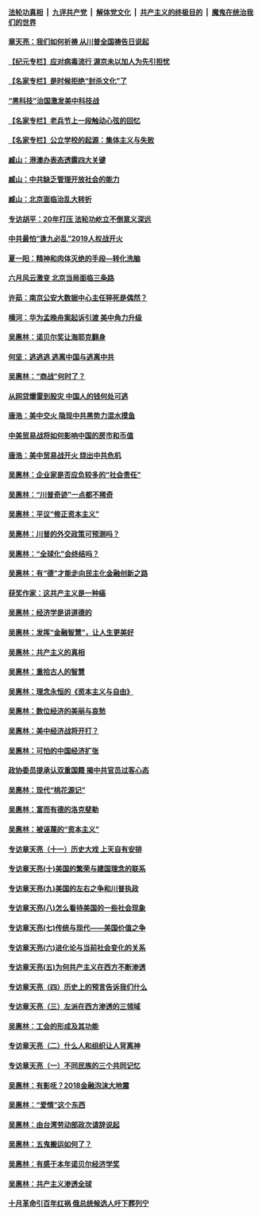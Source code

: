 ####  [法轮功真相](../../../../basic/blob/master/README.md?t=06302302) &nbsp;|&nbsp; [九评共产党](../../../../9ping.md/blob/master/README.md?t=06302302) &nbsp;|&nbsp; [解体党文化](../../../../jtdwh.md/blob/master/README.md?t=06302302)  &nbsp;|&nbsp; [共产主义的终极目的](../../../../gczydzjmd.md/blob/master/README.md?t=06302302) &nbsp;|&nbsp; [魔鬼在统治我们的世界](../../../../mgztzwmdsj.md/blob/master/README.md?t=06302302) 

#### [章天亮：我们如何祈祷 从川普全国祷告日说起](../pages/nsc423/n11944627.md?t=06302302) 

#### [【纪元专栏】应对病毒流行 渥京未以加人为先引担忧](../pages/nsc423/n11875714.md?t=06302302) 

#### [【名家专栏】是时候拒绝“封杀文化”了](../pages/nsc423/n11814093.md?t=06302302) 

#### [“黑科技”治国激发美中科技战](../pages/nsc423/n11638056.md?t=06302302) 

#### [【名家专栏】老兵节上一段触动心弦的回忆](../pages/nsc423/n11646016.md?t=06302302) 

#### [【名家专栏】公立学校的起源：集体主义与失败](../pages/nsc423/n11601833.md?t=06302302) 

#### [臧山：港澳办表态透露四大关键](../pages/nsc423/n11421628.md?t=06302302) 

#### [臧山：中共缺乏管理开放社会的能力](../pages/nsc423/n11407457.md?t=06302302) 

#### [臧山：北京面临治乱大转折](../pages/nsc423/n11406895.md?t=06302302) 

#### [专访胡平：20年打压 法轮功屹立不倒意义深远](../pages/nsc423/n11398800.md?t=06302302) 

#### [中共最怕“逢九必乱”2019人权战开火](../pages/nsc423/n11385248.md?t=06302302) 

#### [夏一阳：精神和肉体灭绝的手段—转化洗脑](../pages/nsc423/n11368250.md?t=06302302) 

#### [六月风云激变 北京当局面临三条路](../pages/nsc423/n11313668.md?t=06302302) 

#### [许茹：南京公安大数据中心主任猝死是偶然？](../pages/nsc423/n11064744.md?t=06302302) 

#### [横河：华为孟晚舟案起诉引渡 美中角力升级](../pages/nsc423/n11027230.md?t=06302302) 

#### [吴惠林：诺贝尔奖让海耶克翻身](../pages/nsc423/n10890049.md?t=06302302) 

#### [何坚：逃逃逃 逃离中国与逃离中共](../pages/nsc423/n10592891.md?t=06302302) 

#### [吴惠林：“商战”何时了？](../pages/nsc423/n10573558.md?t=06302302) 

#### [从网贷爆雷到股灾 中国人的钱何处可逃](../pages/nsc423/n10572800.md?t=06302302) 

#### [唐浩：美中交火 隐现中共黑势力混水摸鱼](../pages/nsc423/n10544040.md?t=06302302) 

#### [中美贸易战将如何影响中国的房市和币值](../pages/nsc423/n10543697.md?t=06302302) 

#### [唐浩：美中贸易战开火 烧出中共危机](../pages/nsc423/n10540126.md?t=06302302) 

#### [吴惠林：企业家是否应负较多的“社会责任”](../pages/nsc423/n10535022.md?t=06302302) 

#### [吴惠林：“川普奇迹”一点都不稀奇](../pages/nsc423/n10512808.md?t=06302302) 

#### [吴惠林：平议“修正资本主义”](../pages/nsc423/n10495724.md?t=06302302) 

#### [吴惠林：川普的外交政策可预测吗？](../pages/nsc423/n10462387.md?t=06302302) 

#### [吴惠林：“全球化”会终结吗？](../pages/nsc423/n10452838.md?t=06302302) 

#### [吴惠林：有“德”才能走向民主化金融创新之路](../pages/nsc423/n10432292.md?t=06302302) 

#### [获奖作家：这共产主义是一种癌](../pages/nsc423/n10431541.md?t=06302302) 

#### [吴惠林：经济学是讲道德的](../pages/nsc423/n10398014.md?t=06302302) 

#### [吴惠林：发挥“金融智慧”，让人生更美好](../pages/nsc423/n10375019.md?t=06302302) 

#### [吴惠林：共产主义的真相](../pages/nsc423/n10351394.md?t=06302302) 

#### [吴惠林：重拾古人的智慧](../pages/nsc423/n10337691.md?t=06302302) 

#### [吴惠林：理念永恒的《资本主义与自由》](../pages/nsc423/n10316274.md?t=06302302) 

#### [吴惠林：数位经济的美丽与哀愁](../pages/nsc423/n10292946.md?t=06302302) 

#### [吴惠林：美中经济战将开打？](../pages/nsc423/n10258825.md?t=06302302) 

#### [吴惠林：可怕的中国经济扩张](../pages/nsc423/n10219147.md?t=06302302) 

#### [政协委员提承认双重国籍 揭中共官员过客心态](../pages/nsc423/n10208809.md?t=06302302) 

#### [吴惠林：现代“桃花源记”](../pages/nsc423/n10185234.md?t=06302302) 

#### [吴惠林：富而有德的洛克斐勒](../pages/nsc423/n10142264.md?t=06302302) 

#### [吴惠林：被诬蔑的“资本主义”](../pages/nsc423/n10124816.md?t=06302302) 

#### [专访章天亮（十一）历史大戏 上天自有安排](../pages/nsc423/n10094905.md?t=06302302) 

#### [专访章天亮(十)美国的繁荣与建国理念的联系](../pages/nsc423/n10094899.md?t=06302302) 

#### [专访章天亮(九)美国的左右之争和川普执政](../pages/nsc423/n10094889.md?t=06302302) 

#### [专访章天亮(八)怎么看待美国的一些社会现象](../pages/nsc423/n10094857.md?t=06302302) 

#### [专访章天亮(七)传统与现代——美国价值之争](../pages/nsc423/n10093140.md?t=06302302) 

#### [专访章天亮(六)进化论与当前社会变化的关系](../pages/nsc423/n10092036.md?t=06302302) 

#### [专访章天亮(五)为何共产主义在西方不断渗透](../pages/nsc423/n10083620.md?t=06302302) 

#### [专访章天亮（四）历史上的预言告诉我们什么](../pages/nsc423/n10083606.md?t=06302302) 

#### [专访章天亮（三）左派在西方渗透的三领域](../pages/nsc423/n10081115.md?t=06302302) 

#### [吴惠林：工会的形成及其功能](../pages/nsc423/n10080633.md?t=06302302) 

#### [专访章天亮（二）什么人和组织让人背离神](../pages/nsc423/n10076637.md?t=06302302) 

#### [专访章天亮（一）不同民族的三个共同记忆](../pages/nsc423/n10074188.md?t=06302302) 

#### [吴惠林：有影呒？2018金融泡沫大地震](../pages/nsc423/n10040534.md?t=06302302) 

#### [吴惠林：“爱情”这个东西](../pages/nsc423/n10019423.md?t=06302302) 

#### [吴惠林：由台湾劳动部政次请辞说起](../pages/nsc423/n9979679.md?t=06302302) 

#### [吴惠林：五鬼搬运如何了？](../pages/nsc423/n9925338.md?t=06302302) 

#### [吴惠林：有感于本年诺贝尔经济学奖](../pages/nsc423/n9871883.md?t=06302302) 

#### [吴惠林：共产主义渗透全球](../pages/nsc423/n9812748.md?t=06302302) 

#### [十月革命引百年红祸 俄总统候选人吁下葬列宁](../pages/nsc423/n9810182.md?t=06302302) 


